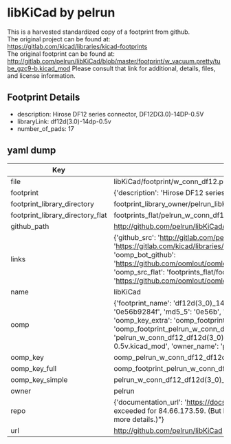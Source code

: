 # libKiCad by pelrun  
This is a harvested standardized copy of a footprint from github.  
The original project can be found at:  
https://gitlab.com/kicad/libraries/kicad-footprints  
The original footprint can be found at:
http://gitlab.com/pelrun/libKiCad/blob/master/footprint/w_vacuum.pretty/tube_gzc9-b.kicad_mod
Please consult that link for additional, details, files, and license information.  
## Footprint Details
* description: Hirose DF12 series connector, DF12D(3.0)-14DP-0.5V  
* libraryLink: df12d(3.0)-14dp-0.5v  
* number_of_pads: 17  
## yaml dump  
| Key | Value |  
| --- | --- |  
| file | libKiCad/footprint/w_conn_df12.pretty/df12d(3.0)-14dp-0.5v.kicad_mod |  
| footprint | {'description': 'Hirose DF12 series connector, DF12D(3.0)-14DP-0.5V', 'libraryLink': 'df12d(3.0)-14dp-0.5v', 'number_of_pads': 17} |  
| footprint_library_directory | footprint_library_owner/pelrun_libKiCad |  
| footprint_library_directory_flat | footprints_flat/pelrun_w_conn_df12_df12d(3_0)_14dp_0_5v/working |  
| github_path | http://github.com/pelrun/libKiCad/blob/master/footprint/w_conn_df12.pretty/df12d(3.0)-14dp-0.5v.kicad_mod |  
| links | {'github_src': 'http://gitlab.com/pelrun/libKiCad/blob/master/footprint/w_vacuum.pretty/tube_gzc9-b.kicad_mod', 'github_src_repo': 'https://gitlab.com/kicad/libraries/kicad-footprints', 'oomp_bot': 'footprints/pelrun_w_conn_df12_df12d(3_0)_14dp_0_5v/working', 'oomp_bot_github': 'https://github.com/oomlout/oomlout_oomp_footprint_bot/tree/main/footprints/pelrun_w_conn_df12_df12d(3_0)_14dp_0_5v/working', 'oomp_src_flat': 'footprints_flat/footprints_flat/pelrun_w_conn_df12_df12d(3_0)_14dp_0_5v/working', 'oomp_src_flat_github': 'https://github.com/oomlout/oomlout_oomp_footprint_src/tree/main/footprints_flat/pelrun_w_conn_df12_df12d(3_0)_14dp_0_5v/working'} |  
| name | libKiCad |  
| oomp | {'footprint_name': 'df12d(3_0)_14dp_0_5v', 'library_name': 'w_conn_df12', 'md5': '0e56b9284f8a8dd8e85a51a9e61fd068', 'md5_10': '0e56b9284f', 'md5_5': '0e56b', 'md5_6': '0e56b9', 'oomp_key': 'oomp_pelrun_w_conn_df12_df12d(3_0)_14dp_0_5v', 'oomp_key_extra': 'oomp_footprint_pelrun_w_conn_df12_df12d(3_0)_14dp_0_5v', 'oomp_key_full': 'oomp_footprint_pelrun_w_conn_df12_df12d(3_0)_14dp_0_5v_0e56b9', 'oomp_key_simple': 'pelrun_w_conn_df12_df12d(3_0)_14dp_0_5v', 'original_filename': 'libKiCad/footprint/w_conn_df12.pretty/df12d(3.0)-14dp-0.5v.kicad_mod', 'owner_name': 'pelrun'} |  
| oomp_key | oomp_pelrun_w_conn_df12_df12d(3_0)_14dp_0_5v |  
| oomp_key_full | oomp_footprint_pelrun_w_conn_df12_df12d(3_0)_14dp_0_5v |  
| oomp_key_simple | pelrun_w_conn_df12_df12d(3_0)_14dp_0_5v |  
| owner | pelrun |  
| repo | {'documentation_url': 'https://docs.github.com/rest/overview/resources-in-the-rest-api#rate-limiting', 'message': "API rate limit exceeded for 84.66.173.59. (But here's the good news: Authenticated requests get a higher rate limit. Check out the documentation for more details.)"} |  
| url | http://github.com/pelrun/libKiCad |  

